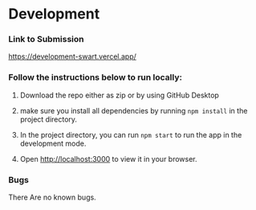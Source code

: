 # Development


### Link to Submission
https://development-swart.vercel.app/

### Follow the instructions below to run locally:

1) Download the repo either as zip or by using GitHub Desktop

2) make sure you install all dependencies by running `npm install` in the project directory.

3) In the project directory, you can run `npm start` to run the app in the development mode.

4) Open [http://localhost:3000](http://localhost:3000) to view it in your browser.


### Bugs
There Are no known bugs.
